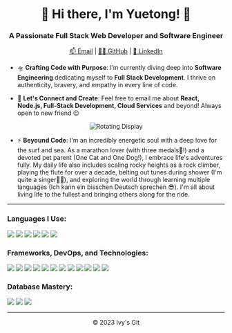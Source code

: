 <!--
**Eve-G99/Eve-G99** is a ✨ _special_ ✨ repository because its `README.md` (this file) appears on your GitHub profile.

Here are some ideas to get you started:

- 🔭 I’m currently working on ...
- 🌱 I’m currently learning ...
- 👯 I’m looking to collaborate on ...
- 🤔 I’m looking for help with ...
- 💬 Ask me about ...
- 📫 How to reach me: ...
- 😄 Pronouns: ...
- ⚡ Fun fact: ...
-->

<h1 align="center">👋 Hi there, I'm Yuetong! 🌊</h1>
<h3 align="center">A Passionate Full Stack Web Developer and Software Engineer</h3>
<p align="center">
  <a href="mailto:eve.guo.99@gmail.com">📫 Email</a> |
  <a href="https://github.com/Eve-G99">👩‍💻 GitHub</a> |
  <a href="https://www.linkedin.com/in/yuetong-guo/">🤝 LinkedIn</a>
</p>

- 🛸 **Crafting Code with Purpose**: I’m currently diving deep into **Software Engineering** dedicating myself to **Full Stack Development**. I thrive on authenticity, bravery, and empathy in every line of code.

- 💬 **Let's Connect and Create**: Feel free to email me about **React, Node.js, Full-Stack Development, Cloud Services** and beyond! Always open to new friend 😉

<p align="center">
  <img src="https://github.com/Eve-G99/Personal-Use/blob/main/ezgif.com-resize.gif?raw=true" alt="Rotating Display"/>
</p>

- ⚡ **Beyound Code**: I'm an incredibly energetic soul with a deep love for the surf and sea. As a marathon lover (with three medals🏅!) and a devoted pet parent (One Cat and One Dog!), I embrace life's adventures fully. My daily life also includes scaling rocky heights as a rock climber, playing the flute for over a decade, belting out tunes during shower (I'm quite a singer👩‍🎤), and exploring the world through learning multiple languages (Ich kann ein bisschen Deutsch sprechen 😎). I'm all about living life to the fullest and bringing others along for the ride.

<hr>

<h3 align="left">Languages I Use:</h3>
<p>
  <img src="https://img.shields.io/badge/Java-ED8B00?style=for-the-badge&logo=java&logoColor=white" />
  <img src="https://img.shields.io/badge/JavaScript-F7DF1E?style=for-the-badge&logo=javascript&logoColor=black" />
  <img src="https://img.shields.io/badge/Python-3776AB?style=for-the-badge&logo=python&logoColor=white" />
  <img src="https://img.shields.io/badge/C-00599C?style=for-the-badge&logo=cplusplus&logoColor=white" />
  <img src="https://img.shields.io/badge/TypeScript-007ACC?style=for-the-badge&logo=typescript&logoColor=white" />
  <img src="https://img.shields.io/badge/Swift-FA7343?style=for-the-badge&logo=swift&logoColor=white" />
</p>

<h3 align="left">Frameworks, DevOps, and Technologies:</h3>
<p align="left">
  <img src="https://img.shields.io/badge/React-20232A?style=for-the-badge&logo=react&logoColor=61DAFB" />
  <img src="https://img.shields.io/badge/Node.js-339933?style=for-the-badge&logo=nodedotjs&logoColor=white" />
  <img src="https://img.shields.io/badge/Redux-764ABC?style=for-the-badge&logo=redux&logoColor=white" />
  <img src="https://img.shields.io/badge/Spring_Boot-6DB33F?style=for-the-badge&logo=spring-boot&logoColor=white" />
  <img src="https://img.shields.io/badge/Google_Cloud-4285F4?style=for-the-badge&logo=google-cloud&logoColor=white" />
  <img src="https://img.shields.io/badge/AWS-232F3E?style=for-the-badge&logo=amazonaws&logoColor=white" />
  <img src="https://img.shields.io/badge/Azure-0089D6?style=for-the-badge&logo=microsoftazure&logoColor=white" />
  <img src="https://img.shields.io/badge/Docker-2496ED?style=for-the-badge&logo=docker&logoColor=white" />
  <img src="https://img.shields.io/badge/Kubernetes-326CE5?style=for-the-badge&logo=kubernetes&logoColor=white" />
  <img src="https://img.shields.io/badge/Kafka-231F20?style=for-the-badge&logo=apachekafka&logoColor=white" />
  <img src="https://img.shields.io/badge/Linux-FCC624?style=for-the-badge&logo=linux&logoColor=black" />
  <img src="https://img.shields.io/badge/Git-F05032?style=for-the-badge&logo=git&logoColor=white" />
</p>

<h3 align="left">Database Mastery:</h3>
<p align="left">
  <img src="https://img.shields.io/badge/MongoDB-47A248?style=for-the-badge&logo=mongodb&logoColor=white" />
  <img src="https://img.shields.io/badge/MySQL-4479A1?style=for-the-badge&logo=mysql&logoColor=white" />
  <img src="https://img.shields.io/badge/PostgreSQL-4169E1?style=for-the-badge&logo=postgresql&logoColor=white" />
</p>

<hr>

<p align="center">&copy; 2023 Ivy's Git</p>
